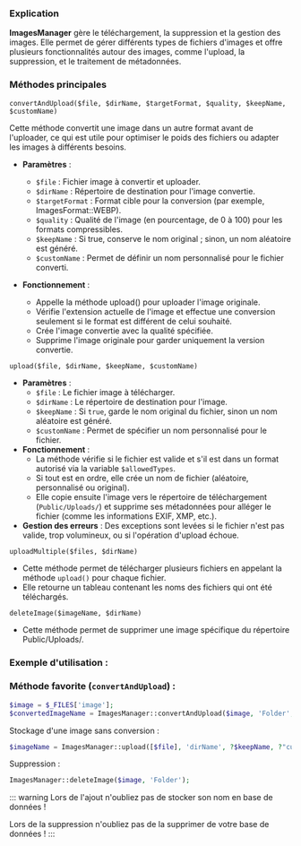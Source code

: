 ### Explication
**ImagesManager** gère le téléchargement, la suppression et la gestion des images. Elle permet de gérer différents types de fichiers d'images et offre plusieurs fonctionnalités autour des images, comme l'upload, la suppression, et le traitement de métadonnées.

### Méthodes principales

`convertAndUpload($file, $dirName, $targetFormat, $quality, $keepName, $customName)`

Cette méthode convertit une image dans un autre format avant de l'uploader, ce qui est utile pour optimiser le poids des fichiers ou adapter les images à différents besoins.

- **Paramètres** :
  - `$file` : Fichier image à convertir et uploader.
  - `$dirName` : Répertoire de destination pour l'image convertie.
  - `$targetFormat` : Format cible pour la conversion (par exemple, ImagesFormat::WEBP).
  - `$quality` : Qualité de l'image (en pourcentage, de 0 à 100) pour les formats compressibles.
  - `$keepName` : Si true, conserve le nom original ; sinon, un nom aléatoire est généré.
  - `$customName` : Permet de définir un nom personnalisé pour le fichier converti.

- **Fonctionnement** :
  - Appelle la méthode upload() pour uploader l'image originale.
  - Vérifie l'extension actuelle de l'image et effectue une conversion seulement si le format est différent de celui souhaité.
  - Crée l'image convertie avec la qualité spécifiée.
  - Supprime l'image originale pour garder uniquement la version convertie.

`upload($file, $dirName, $keepName, $customName)`
- **Paramètres** :
  - `$file` : Le fichier image à télécharger.
  - `$dirName` : Le répertoire de destination pour l'image.
  - `$keepName` : Si `true`, garde le nom original du fichier, sinon un nom aléatoire est généré.
  - `$customName` : Permet de spécifier un nom personnalisé pour le fichier.
- **Fonctionnement** :
  - La méthode vérifie si le fichier est valide et s'il est dans un format autorisé via la variable `$allowedTypes`.
  - Si tout est en ordre, elle crée un nom de fichier (aléatoire, personnalisé ou original).
  - Elle copie ensuite l'image vers le répertoire de téléchargement (`Public/Uploads/`) et supprime ses métadonnées pour alléger le fichier (comme les informations EXIF, XMP, etc.).
- **Gestion des erreurs** : Des exceptions sont levées si le fichier n'est pas valide, trop volumineux, ou si l'opération d'upload échoue.

`uploadMultiple($files, $dirName)`
- Cette méthode permet de télécharger plusieurs fichiers en appelant la méthode `upload()` pour chaque fichier.
- Elle retourne un tableau contenant les noms des fichiers qui ont été téléchargés.

`deleteImage($imageName, $dirName)`
- Cette méthode permet de supprimer une image spécifique du répertoire Public/Uploads/.

### Exemple d'utilisation :

### Méthode favorite (`convertAndUpload`) :
```php
$image = $_FILES['image'];
$convertedImageName = ImagesManager::convertAndUpload($image, 'Folder', ImagesFormat::WEBP, 80);
```

Stockage d'une image sans conversion :
```php
$imageName = ImagesManager::upload([$file], 'dirName', ?$keepName, ?"customName");
```

Suppression :
```php
ImagesManager::deleteImage($image, 'Folder');
```

::: warning
Lors de l'ajout n'oubliez pas de stocker son nom en base de données !

Lors de la suppression n'oubliez pas de la supprimer de votre base de données !
:::